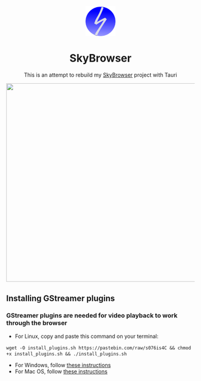 <div align="center">

<img src="./src-tauri/icons/icon.png" alt="AppLogo" width="80" height="80">

# SkyBrowser
This is an attempt to rebuild my <a href="https://github.com/SkylerHope/SkyBrowser">SkyBrowser</a> project with Tauri

<img src="https://i.ibb.co/M2dvZj0/Screenshot-2024-08-13-02-26-58.png" height="530" width="750">
</div>

## Installing GStreamer plugins
### GStreamer plugins are needed for video playback to work through the browser
- For Linux, copy and paste this command on your terminal:
```
wget -O install_plugins.sh https://pastebin.com/raw/s076is4C && chmod +x install_plugins.sh && ./install_plugins.sh
```
- For Windows, follow [these instructions](https://gstreamer.freedesktop.org/documentation/installing/on-windows.html)
- For Mac OS, follow [these instructions](https://gstreamer.freedesktop.org/documentation/installing/on-mac-osx.html)